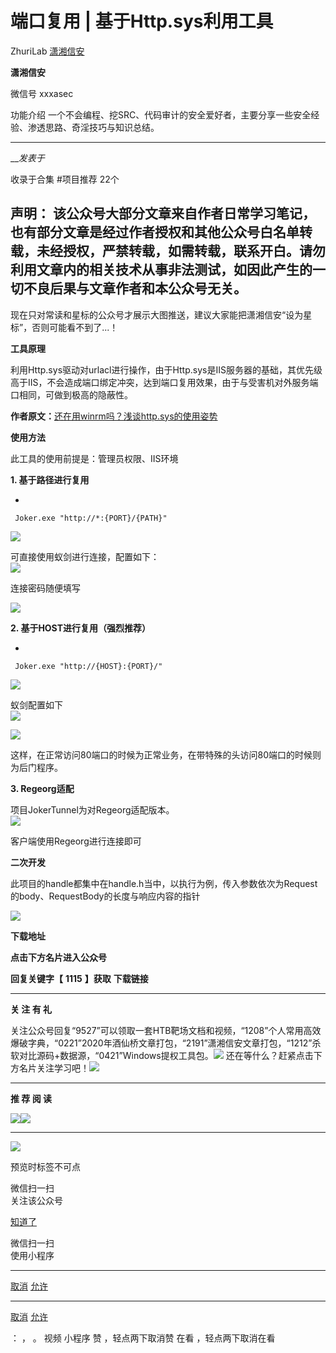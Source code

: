 #  端口复用 | 基于Http.sys利用工具

ZhuriLab  [ 潇湘信安 ](javascript:void\(0\);)

**潇湘信安** ![]()

微信号 xxxasec

功能介绍 一个不会编程、挖SRC、代码审计的安全爱好者，主要分享一些安全经验、渗透思路、奇淫技巧与知识总结。

____

___发表于_

收录于合集 #项目推荐 22个

**声明：**
该公众号大部分文章来自作者日常学习笔记，也有部分文章是经过作者授权和其他公众号白名单转载，未经授权，严禁转载，如需转载，联系开白。请勿利用文章内的相关技术从事非法测试，如因此产生的一切不良后果与文章作者和本公众号无关。  
---  
  
  

现在只对常读和星标的公众号才展示大图推送，建议大家能把潇湘信安“设为星标”，否则可能看不到了...！

  

 **工具原理**

利用Http.sys驱动对urlacl进行操作，由于Http.sys是IIS服务器的基础，其优先级高于IIS，不会造成端口绑定冲突，达到端口复用效果，由于与受害机对外服务端口相同，可做到极高的隐蔽性。  
  
**作者原文：**[还在用winrm吗？浅谈http.sys的使用姿势](http://mp.weixin.qq.com/s?__biz=MzkxMjI3MDgwOA==&mid=2247484377&idx=1&sn=1a38ca3f0896a977dafee203015b9818&chksm=c10e376ef679be784394e885a39aef906e0842f1bca3f10ecfa247f5d141be2a69b922f8b7ac&scene=21#wechat_redirect)  

 **使用方法**

此工具的使用前提是：管理员权限、IIS环境  

  

 **1\. 基于路径进行复用**

  * 

    
    
     Joker.exe "http://*:{PORT}/{PATH}"

![](http://hk-proxy.gitwarp.com/https://raw.githubusercontent.com/tuchuang9/tc1/refs/heads/main/public/20230225211752.png)

可直接使用蚁剑进行连接，配置如下：  
![](http://hk-proxy.gitwarp.com/https://raw.githubusercontent.com/tuchuang9/tc1/refs/heads/main/public/20230225211811.png)

连接密码随便填写

![](http://hk-proxy.gitwarp.com/https://raw.githubusercontent.com/tuchuang9/tc1/refs/heads/main/public/20230225211812.png)

 **2\. 基于HOST进行复用（强烈推荐）**

  * 

    
    
     Joker.exe "http://{HOST}:{PORT}/"

![](http://hk-proxy.gitwarp.com/https://raw.githubusercontent.com/tuchuang9/tc1/refs/heads/main/public/20230225211813.png)

蚁剑配置如下  
![](http://hk-proxy.gitwarp.com/https://raw.githubusercontent.com/tuchuang9/tc1/refs/heads/main/public/20230225211814.png)

![](http://hk-proxy.gitwarp.com/https://raw.githubusercontent.com/tuchuang9/tc1/refs/heads/main/public/20230225211815.png)

这样，在正常访问80端口的时候为正常业务，在带特殊的头访问80端口的时候则为后门程序。  

  

 **3\. Regeorg适配**

项目JokerTunnel为对Regeorg适配版本。  
![]()![](http://hk-proxy.gitwarp.com/https://raw.githubusercontent.com/tuchuang9/tc1/refs/heads/main/public/20230225211817.png)

客户端使用Regeorg进行连接即可  

  

 **二次开发**

此项目的handle都集中在handle.h当中，以执行为例，传入参数依次为Request的body、RequestBody的长度与响应内容的指针  

![](http://hk-proxy.gitwarp.com/https://raw.githubusercontent.com/tuchuang9/tc1/refs/heads/main/public/20230225211818.png)

  

 **下载地址**

 **点击下方名片进入公众号**

 **回复关键字【** **1115** **】获取** **下载链接**

* * *

 **关 注 有 礼**

  
  
关注公众号回复“9527”可以领取一套HTB靶场文档和视频，“1208”个人常用高效爆破字典，“0221”2020年酒仙桥文章打包，“2191”潇湘信安文章打包，“1212”杀软对比源码+数据源，“0421”Windows提权工具包。![](http://hk-proxy.gitwarp.com/https://raw.githubusercontent.com/tuchuang9/tc1/refs/heads/main/public/20230225211819.png)
还在等什么？赶紧点击下方名片关注学习吧！![](http://hk-proxy.gitwarp.com/https://raw.githubusercontent.com/tuchuang9/tc1/refs/heads/main/public/20230225211819.png)

* * *

 **推 荐 阅 读**

  
  
  
[![](http://hk-proxy.gitwarp.com/https://raw.githubusercontent.com/tuchuang9/tc1/refs/heads/main/public/20230225211821.png)](http://mp.weixin.qq.com/s?__biz=Mzg4NTUwMzM1Ng==&mid=2247491360&idx=1&sn=e4c3d356b45d7fe821dc2b645f30a595&chksm=cfa6bb33f8d132259884026238db7b79f33da3f3fff2f90a87e4a447118a1be8c4e948031d8f&scene=21#wechat_redirect)[![](http://hk-proxy.gitwarp.com/https://raw.githubusercontent.com/tuchuang9/tc1/refs/heads/main/public/20230225211822.png)](http://mp.weixin.qq.com/s?__biz=Mzg4NTUwMzM1Ng==&mid=2247486961&idx=1&sn=d02db4cfe2bdf3027415c76d17375f50&chksm=cfa6a9e2f8d120f4c9e4d8f1a7cd50a1121253cb28cc3222595e268bd869effcbb09658221ec&scene=21#wechat_redirect)[![]()](http://mp.weixin.qq.com/s?__biz=Mzg4NTUwMzM1Ng==&mid=2247486327&idx=1&sn=71fc57dc96c7e3b1806993ad0a12794a&chksm=cfa6af64f8d1267259efd56edab4ad3cd43331ec53d3e029311bae1da987b2319a3cb9c0970e&scene=21#wechat_redirect)

* * *

![](http://hk-proxy.gitwarp.com/https://raw.githubusercontent.com/tuchuang9/tc1/refs/heads/main/public/20230225211823.png)

预览时标签不可点

微信扫一扫  
关注该公众号

[知道了](javascript:;)

微信扫一扫  
使用小程序

****

[取消](javascript:void\(0\);) [允许](javascript:void\(0\);)

****

[取消](javascript:void\(0\);) [允许](javascript:void\(0\);)

： ， 。   视频 小程序 赞 ，轻点两下取消赞 在看 ，轻点两下取消在看

